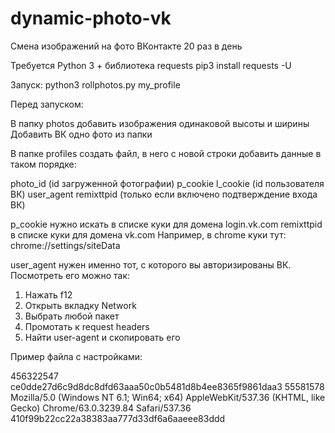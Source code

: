 # dynamic-photo-vk
Смена изображений на фото ВКонтакте 20 раз в день

Требуется Python 3 + библиотека requests
pip3 install requests -U

Запуск: python3 rollphotos.py my_profile

Перед запуском:

В папку photos добавить изображения одинаковой высоты и ширины
Добавить ВК одно фото из папки

В папке profiles создать файл, в него с новой строки добавить данные в таком порядке:

photo_id (id загруженной фотографии)
p_cookie
l_cookie (id пользователя ВК)
user_agent
remixttpid (только если включено подтверждение входа ВК)

p_cookie нужно искать в списке куки для домена login.vk.com
remixttpid в списке куки для домена vk.com
Например, в chrome куки тут: chrome://settings/siteData

user_agent нужен именно тот, с которого вы авторизированы ВК.
Посмотреть его можно так:
1) Нажать f12
2) Открыть вкладку Network
3) Выбрать любой пакет
4) Промотать к request headers
5) Найти user-agent и скопировать его

Пример файла с настройками:

456322547
ce0dde27d6c9d8dc8dfd63aaa50c0b5481d8b4ee8365f9861daa3
55581578
Mozilla/5.0 (Windows NT 6.1; Win64; x64) AppleWebKit/537.36 (KHTML, like Gecko) Chrome/63.0.3239.84 Safari/537.36
410f99b22cc22a38383aa777d33df6a6aaeee83ddd
